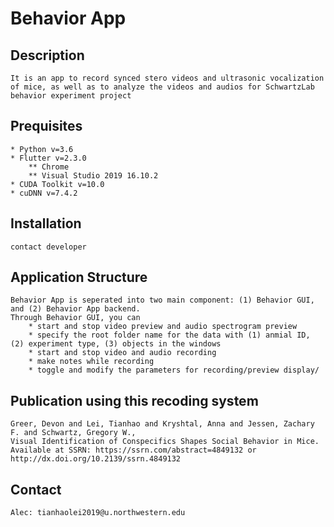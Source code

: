 # Behavior App

## Description
    It is an app to record synced stero videos and ultrasonic vocalization of mice, as well as to analyze the videos and audios for SchwartzLab behavior experiment project

## Prequisites
    * Python v=3.6
    * Flutter v=2.3.0
        ** Chrome
        ** Visual Studio 2019 16.10.2
    * CUDA Toolkit v=10.0
    * cuDNN v=7.4.2

## Installation
    contact developer

## Application Structure
    Behavior App is seperated into two main component: (1) Behavior GUI, and (2) Behavior App backend.
    Through Behavior GUI, you can
        * start and stop video preview and audio spectrogram preview
        * specify the root folder name for the data with (1) anmial ID, (2) experiment type, (3) objects in the windows
        * start and stop video and audio recording
        * make notes while recording
        * toggle and modify the parameters for recording/preview display/

## Publication using this recoding system
    Greer, Devon and Lei, Tianhao and Kryshtal, Anna and Jessen, Zachary F. and Schwartz, Gregory W., 
    Visual Identification of Conspecifics Shapes Social Behavior in Mice. 
    Available at SSRN: https://ssrn.com/abstract=4849132 or http://dx.doi.org/10.2139/ssrn.4849132


## Contact
    Alec: tianhaolei2019@u.northwestern.edu




